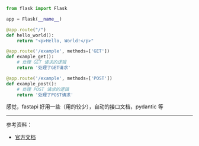 
```python
from flask import Flask

app = Flask(__name__)

@app.route("/")
def hello_world():
    return "<p>Hello, World!</p>"

@app.route('/example', methods=['GET'])
def example_get():
    # 处理 GET 请求的逻辑
    return '处理了GET请求'

@app.route('/example', methods=['POST'])
def example_post():
    # 处理 POST 请求的逻辑
    return '处理了POST请求'
```


感觉，fastapi 好用一些（用的较少），自动的接口文档，pydantic 等



---------------

参考资料：
- [官方文档](https://flask.palletsprojects.com/en/3.0.x/quickstart/)